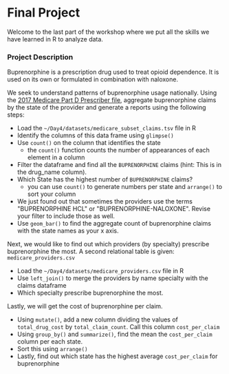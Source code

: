 # Final Project

Welcome to the last part of the workshop where we put all the skills we have learned in R to analyze data.

### Project Description

Buprenorphine is a prescription drug used to treat opioid dependence. It is used on its own or formulated in combination with naloxone.

We seek to understand patterns of buprenorphine usage nationally. Using the [2017 Medicare Part D Prescriber file](https://data.cms.gov/Medicare-Part-D/Medicare-Provider-Utilization-and-Payment-Data-201/77gb-8z53), aggregate buprenorphine claims by the state of the provider and generate a reports using the following steps:

* Load the `~/Day4/datasets/medicare_subset_claims.tsv` file in R
* Identify the columns of this data frame using `glimpse()`
* Use `count()` on the column that identifies the state
	* the `count()` function counts the number of appearances of each element in a column
* Filter the dataframe and find all the `BUPRENORPHINE` claims (hint: This is in the drug\_name column).
* Which State has the highest number of `BUPRENORPHINE` claims?
	* you can use `count()` to generate numbers per state and `arrange()` to sort your column
* We just found out that sometimes the providers use the terms "BUPRENORPHINE HCL" or "BUPRENORPHINE-NALOXONE". Revise your filter to include those as well.
* Use `geom_bar()` to find the aggregate count of buprenorphine claims with the state names as your x axis.

Next, we would like to find out which providers (by specialty) prescribe buprenorphine the most.
A second relational table is given: `medicare_providers.csv`

* Load the `~/Day4/datasets/medicare_providers.csv` file in R
* Use `left_join()` to merge the providers by name specialty with the claims dataframe
* Which specialty prescribe buprenorphine the most.

Lastly, we will get the cost of buprenorphine per claim.

* Using `mutate()`, add a new column dividing the values of `total_drug_cost` by `total_claim_count`. Call this column `cost_per_claim`
* Using `group_by()` and `summarize()`, find the mean the `cost_per_claim` column per each state.
* Sort this using `arrange()`
* Lastly, find out which state has the highest average `cost_per_claim` for buprenorphine

